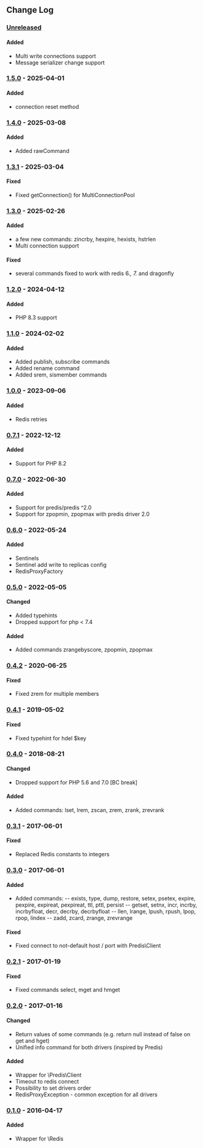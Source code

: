 ## Change Log

### [Unreleased][unreleased]
#### Added
- Multi write connections support
- Message serializer change support

### [1.5.0] - 2025-04-01
#### Added
- connection reset method

### [1.4.0] - 2025-03-08
#### Added
- Added rawCommand

### [1.3.1] - 2025-03-04
#### Fixed
- Fixed getConnection() for MultiConnectionPool

### [1.3.0] - 2025-02-26
####  Added
- a few new commands: zincrby, hexpire, hexists, hstrlen
- Multi connection support

####  Fixed
- several commands fixed to work with redis 6.*, 7.* and dragonfly

### [1.2.0] - 2024-04-12
####  Added
- PHP 8.3 support

### [1.1.0] - 2024-02-02
####  Added
- Added publish, subscribe commands
- Added rename command
- Added srem, sismember commands

### [1.0.0] - 2023-09-06
####  Added
- Redis retries

### [0.7.1] - 2022-12-12
#### Added
- Support for PHP 8.2

### [0.7.0] - 2022-06-30
#### Added
- Support for predis/predis ^2.0
- Support for zpopmin, zpopmax with predis driver 2.0

### [0.6.0] - 2022-05-24
#### Added
- Sentinels
- Sentinel add write to replicas config
- RedisProxyFactory

### [0.5.0] - 2022-05-05
#### Changed
- Added typehints
- Dropped support for php < 7.4

#### Added
- Added commands zrangebyscore, zpopmin, zpopmax

### [0.4.2] - 2020-06-25
#### Fixed
- Fixed zrem for multiple members

### [0.4.1] - 2019-05-02
#### Fixed
- Fixed typehint for hdel $key

### [0.4.0] - 2018-08-21
#### Changed
- Dropped support for PHP 5.6 and 7.0 [BC break]

#### Added
- Added commands: lset, lrem, zscan, zrem, zrank, zrevrank

### [0.3.1] - 2017-06-01
#### Fixed
- Replaced Redis constants to integers

### [0.3.0] - 2017-06-01
#### Added
- Added commands:
-- exists, type, dump, restore, setex, psetex, expire, pexpire, expireat, pexpireat, ttl, pttl, persist
-- getset, setnx, incr, incrby, incrbyfloat, decr, decrby, decrbyfloat
-- llen, lrange, lpush, rpush, lpop, rpop, lindex
-- zadd, zcard, zrange, zrevrange

#### Fixed
- Fixed connect to not-default host / port with Predis\Client

### [0.2.1] - 2017-01-19
#### Fixed
- Fixed commands select, mget and hmget
 
### [0.2.0] - 2017-01-16
#### Changed
- Return values of some commands (e.g. return null instead of false on get and hget)
- Unified info command for both drivers (inspired by Predis)

#### Added
- Wrapper for \Predis\Client
- Timeout to redis connect
- Possibility to set drivers order
- RedisProxyException - common exception for all drivers

### [0.1.0] - 2016-04-17

#### Added
- Wrapper for \Redis

[unreleased]: https://github.com/lulco/redis-proxy/compare/1.5.0...HEAD
[1.5.0]: https://github.com/lulco/redis-proxy/compare/1.4.0...1.5.0
[1.4.0]: https://github.com/lulco/redis-proxy/compare/1.3.1...1.4.0
[1.3.1]: https://github.com/lulco/redis-proxy/compare/1.3.0...1.3.1
[1.3.0]: https://github.com/lulco/redis-proxy/compare/1.2.0...1.3.0
[1.2.0]: https://github.com/lulco/redis-proxy/compare/1.1.0...1.2.0
[1.1.0]: https://github.com/lulco/redis-proxy/compare/1.0.0...1.1.0
[1.0.0]: https://github.com/lulco/redis-proxy/compare/0.7.1...1.0.0
[0.7.1]: https://github.com/lulco/redis-proxy/compare/0.7.0...0.7.1
[0.7.0]: https://github.com/lulco/redis-proxy/compare/0.6.0...0.7.0
[0.6.0]: https://github.com/lulco/redis-proxy/compare/0.5.0...0.6.0
[0.5.0]: https://github.com/lulco/redis-proxy/compare/0.4.2...0.5.0
[0.4.2]: https://github.com/lulco/redis-proxy/compare/0.4.1...0.4.2
[0.4.1]: https://github.com/lulco/redis-proxy/compare/0.4.0...0.4.1
[0.4.0]: https://github.com/lulco/redis-proxy/compare/0.3.1...0.4.0
[0.3.1]: https://github.com/lulco/redis-proxy/compare/0.3.0...0.3.1
[0.3.0]: https://github.com/lulco/redis-proxy/compare/0.2.1...0.3.0
[0.2.1]: https://github.com/lulco/redis-proxy/compare/0.2.0...0.2.1
[0.2.0]: https://github.com/lulco/redis-proxy/compare/0.1.0...0.2.0
[0.1.0]: https://github.com/lulco/redis-proxy/compare/0.0.0...0.1.0
